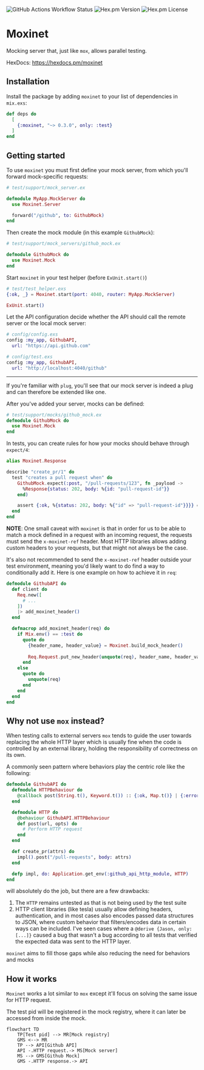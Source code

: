 ![GitHub Actions Workflow Status](https://img.shields.io/github/actions/workflow/status/johantell/moxinet/.github%2Fworkflows%2Felixir.yml)
![Hex.pm Version](https://img.shields.io/hexpm/v/moxinet)
![Hex.pm License](https://img.shields.io/hexpm/l/moxinet)

# Moxinet
Mocking server that, just like `mox`, allows parallel testing.

HexDocs: https://hexdocs.pm/moxinet

## Installation

Install the package by adding `moxinet` to your list of dependencies in `mix.exs`:

```elixir
def deps do
  [
    {:moxinet, "~> 0.3.0", only: :test}
  ]
end
```

## Getting started
To use `moxinet` you must first define your mock server, from which you'll forward
mock-specific requests:

```elixir
# test/support/mock_server.ex

defmodule MyApp.MockServer do
  use Moxinet.Server

  forward("/github", to: GithubMock)
end
```

Then create the mock module (in this example `GithubMock`):

```elixir
# test/support/mock_servers/github_mock.ex

defmodule GithubMock do
  use Moxinet.Mock
end
```

Start `moxinet` in your test helper (before `ExUnit.start()`)
```elixir
# test/test_helper.exs
{:ok, _} = Moxinet.start(port: 4040, router: MyApp.MockServer)

ExUnit.start()
```

Let the API configuration decide whether the API should call the remote server or the local mock server:

```elixir
# config/config.exs
config :my_app, GithubAPI,
  url: "https://api.github.com"

# config/test.exs
config :my_app, GithubAPI,
  url: "http://localhost:4040/github"
```

---

If you're familiar with `plug`, you'll see that our mock server is indeed a plug and can therefore
be extended like one.

After you've added your server, mocks can be defined:

```elixir
# test/support/mocks/github_mock.ex
defmodule GithubMock do
  use Moxinet.Mock
end
```

In tests, you can create rules for how your mocks should behave through `expect/4`:

```elixir
alias Moxinet.Response

describe "create_pr/1" do
  test "creates a pull request when" do
    GithubMock.expect(:post, "/pull-requests/123", fn _payload ->
      %Response{status: 202, body: %{id: "pull-request-id"}}
    end)

    assert {:ok, %{status: 202, body: %{"id" => "pull-request-id"}}}} = GithubAPI.create_pr(title: "My PR")
  end
end
```

**NOTE**: One small caveat with `moxinet` is that in order for us to be able to match
a mock defined in a request with an incoming request, the requests must send the `x-moxinet-ref` header.
Most HTTP libraries allows adding custom headers to your requests, but that might not always be the case.

It's also not recommended to send the `x-moxinet-ref` header outside your test environment, meaning you'd
likely want to do find a way to conditionally add it. Here is one example on how to achieve it in `req`:

```elixir
defmodule GithubAPI do
  def client do
    Req.new([
      # ...
    ])
    |> add_moxinet_header()
  end

  defmacrop add_moxinet_header(req) do
    if Mix.env() == :test do
      quote do
        {header_name, header_value} = Moxinet.build_mock_header()
      
        Req.Request.put_new_header(unquote(req), header_name, header_value)
      end
    else
      quote do
        unquote(req)
      end
    end
  end
end
```

## Why not use `mox` instead?
When testing calls to external servers `mox` tends to guide the user towards
replacing the whole HTTP layer which is usually fine when the code is controlled
by an external library, holding the responsibility of correctness on its own.

A commonly seen pattern where behaviors play the centric role like the following:

```elixir
defmodule GithubAPI do
  defmodule HTTPBehaviour do
    @callback post(String.t(), Keyword.t()) :: {:ok, Map.t()} | {:error, :atom}
  end

  defmodule HTTP do
    @behaviour GithubAPI.HTTPBehaviour
    def post(url, opts) do
      # Perform HTTP request
    end
  end

  def create_pr(attrs) do
    impl().post("/pull-requests", body: attrs)
  end

  defp impl, do: Application.get_env(:github_api_http_module, HTTP)
end
```

will absolutely do the job, but there are a few drawbacks:

1. The `HTTP` remains untested as that is not being used by the test suite
2. HTTP client libraries (like tesla) usually allow defining headers, authentication,
   and in most cases also encodes passed data structures to JSON, where custom behavior
   that filters/encodes data in certain ways can be included. I've seen cases where a
   `@derive {Jason, only: [...]}` caused a bug that wasn't a bug according to all tests
   that verified the expected data was sent to the HTTP layer.

`moxinet` aims to fill those gaps while also reducing the need for behaviors and mocks


## How it works
`Moxinet` works a lot similar to `mox` except it'll focus on solving the same issue for HTTP request.

The test pid will be registered in the mock registry, where it can later be accessed from inside the mock.

```mermaid
flowchart TD
    TP[Test pid] --> MR[Mock registry]
    GMS <--> MR
    TP --> API[Github API]
    API -.HTTP request.-> MS[Mock server]
    MS --> GMS[Github Mock]
    GMS -.HTTP response.-> API
```
